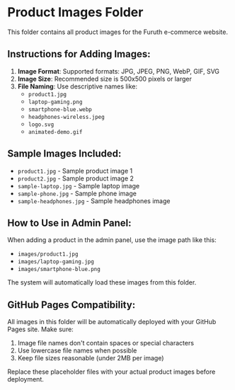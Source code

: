 # Product Images Folder

This folder contains all product images for the Furuth e-commerce website.

## Instructions for Adding Images:

1. **Image Format**: Supported formats: JPG, JPEG, PNG, WebP, GIF, SVG
2. **Image Size**: Recommended size is 500x500 pixels or larger
3. **File Naming**: Use descriptive names like:
   - `product1.jpg`
   - `laptop-gaming.png` 
   - `smartphone-blue.webp`
   - `headphones-wireless.jpeg`
   - `logo.svg`
   - `animated-demo.gif`

## Sample Images Included:

- `product1.jpg` - Sample product image 1
- `product2.jpg` - Sample product image 2
- `sample-laptop.jpg` - Sample laptop image
- `sample-phone.jpg` - Sample phone image
- `sample-headphones.jpg` - Sample headphones image

## How to Use in Admin Panel:

When adding a product in the admin panel, use the image path like this:
- `images/product1.jpg`
- `images/laptop-gaming.jpg`
- `images/smartphone-blue.png`

The system will automatically load these images from this folder.

## GitHub Pages Compatibility:

All images in this folder will be automatically deployed with your GitHub Pages site. Make sure:
1. Image file names don't contain spaces or special characters
2. Use lowercase file names when possible
3. Keep file sizes reasonable (under 2MB per image)

Replace these placeholder files with your actual product images before deployment.